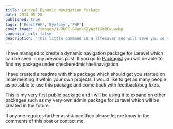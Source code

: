 ```yaml
---
title: Laravel Dynamic Navigation Package
date: 2014-05-28
published: true
tags: ['ReactPHP','Symfony','PHP']
cover_image: ./images/1-OGCE-B4onkKZyAzf1Ge0Ew.webp
canonical_url: false
description: "This little command is a lifesaver and will save you so much time when switching and merging previous branches in your GIT workflow."
---
```


I have managed to create a dynamic navigation package for Laravel which can be seen in my previous post. If you go to [Packagist](https://packagist.org/packages/checkeredmichael/navigation) you will be able to find my package under checkeredmichael/navigation.

I have created a readme with this package which should get you started on implementing it within your own projects. I would like to get as many people as possible to use this package and come back with feedback/bug fixes.

This is my very first public package and I will be using it to expand on other packages such as my very own admin package for Laravel which will be created in the future.

If anyone requires further assistance then please let me know in the comments of this post or contact me.
